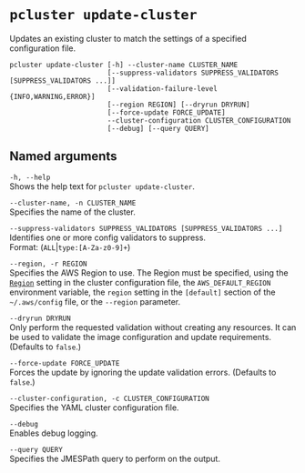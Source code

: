 # `pcluster update-cluster`<a name="pcluster.update-cluster-v3"></a>

Updates an existing cluster to match the settings of a specified configuration file\.

```
pcluster update-cluster [-h] --cluster-name CLUSTER_NAME
                        [--suppress-validators SUPPRESS_VALIDATORS [SUPPRESS_VALIDATORS ...]]
                        [--validation-failure-level {INFO,WARNING,ERROR}]
                        [--region REGION] [--dryrun DRYRUN]
                        [--force-update FORCE_UPDATE]
                        --cluster-configuration CLUSTER_CONFIGURATION
                        [--debug] [--query QUERY]
```

## Named arguments<a name="pcluster-v3.update-cluster.namedargs"></a>

`-h, --help`  
Shows the help text for `pcluster update-cluster`\.

`--cluster-name, -n CLUSTER_NAME`  
Specifies the name of the cluster\.

`--suppress-validators SUPPRESS_VALIDATORS [SUPPRESS_VALIDATORS ...]`  
Identifies one or more config validators to suppress\.  
Format: \(`ALL`\|`type:[A-Za-z0-9]+`\)

`--region, -r REGION`  
Specifies the AWS Region to use\. The Region must be specified, using the [`Region`](cluster-configuration-file-v3.md#yaml-Region) setting in the cluster configuration file, the `AWS_DEFAULT_REGION` environment variable, the `region` setting in the `[default]` section of the `~/.aws/config` file, or the `--region` parameter\.

`--dryrun DRYRUN`  
Only perform the requested validation without creating any resources\. It can be used to validate the image configuration and update requirements\. \(Defaults to `false`\.\)

`--force-update FORCE_UPDATE`  
Forces the update by ignoring the update validation errors\. \(Defaults to `false`\.\)

`--cluster-configuration, -c CLUSTER_CONFIGURATION`  
Specifies the YAML cluster configuration file\.

`--debug`  
Enables debug logging\.

`--query QUERY`  
Specifies the JMESPath query to perform on the output\.
